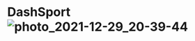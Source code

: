 # DashSport![photo_2021-12-29_20-39-44](https://user-images.githubusercontent.com/81981737/147684476-daffea98-b2bd-4731-8afe-2415fb1ede86.jpg)
